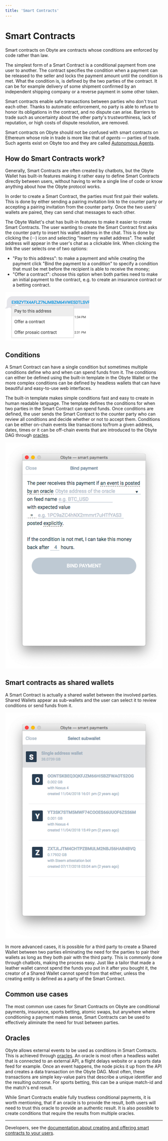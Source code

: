 ```yaml
---
title: 'Smart Contracts'
---
```


# Smart Contracts
Smart contracts on Obyte are contracts whose conditions are enforced by code rather than law.

The simplest form of a Smart Contract is a conditional payment from one user to another. The contract specifies the condition when a payment can be released to the seller and locks the payment amount until the condition is met. What the condition is, is defined by the two parties of the contract. It can be for example delivery of some shipment confirmed by an independent shipping company or a reverse payment in some other token.

Smart contracts enable safe transactions between parties who don't trust each other. Thanks to automatic enforcement, no party is able to refuse to honor its obligations in the contract, and no dispute can arise. Barriers to trade such as uncertainty about the other party's trustworthiness, lack of reputation, or high costs of dispute resolution, are removed.

Smart contracts on Obyte should not be confused with smart contracts on Ethereum whose role in trade is more like that of _agents_ &mdash; parties of trade. Such agents exist on Obyte too and they are called [Autonomous Agents](/platform/autonomous-agents).

## How do Smart Contracts work?
Generally, Smart Contracts are often created by chatbots, but the Obyte Wallet has built-in features making it rather easy to define Smart Contracts directly between users, without having to write a single line of code or know anything about how the Obyte protocol works. 

In order to create a Smart Contract, the parties must first pair their wallets. This is done by either sending a pairing invitation link to the counter party or accepting a pairing invitation from the counter party. Once the two users' wallets are paired, they can send chat messages to each other. 

The Obyte Wallet's chat has built-in features to make it easier to create Smart Contracts. The user wanting to create the Smart Contract first asks the counter party to insert his wallet address in the chat. This is done by clicking the (···) icon and selecting "Insert my wallet address". The wallet address will appear in the user's chat as a clickable link. When clicking the link the user selects one of two options: 
* "Pay to this address": to make a payment and while creating the payment click "Bind the payment to a condition" to specify a condition that must be met before the recipient is able to receive the money;
* "Offer a contract": choose this option when both parties need to make an initial payment to the contract, e.g. to create an insurance contract or a betting contract.

![](address-click-popup.png)

## Conditions
A Smart Contract can have a single condition but sometimes multiple conditions define who and when can spend funds from it. The conditions can either be defined using the built-in template in the Obyte Wallet or the more complex conditions can be defined by headless wallets that can have beautiful and easy-to-use web interfaces. 

The built-in template makes simple conditions fast and easy to create in human readable language. The template defines the conditions for when two parties in the Smart Contract can spend funds. Once conditions are defined, the user sends the Smart Contract to the counter party who can review all conditions and decide whether or not to accept them. Conditions can be either on-chain events like transactions to/from a given address, dates, times or it can be off-chain events that are introduced to the Obyte DAG through [oracles](/platform/oracles).

![](bind-payment-form.png)

## Smart contracts as shared wallets
A Smart Contract is actually a shared wallet between the involved parties. Shared Wallets appear as sub-wallets and the user can select it to review conditions or send funds from it.

![](select-subwallet.png)

In more advanced cases, it is possible for a third party to create a Shared Wallet between two parties eliminating the need for the parties to pair their wallets as long as they both pair with the third party. This is commonly done through chatbots, making the process easy. Just like a tailor that made a leather wallet cannot spend the funds you put in it after you bought it, the creator of a Shared Wallet cannot spend from that either, unless the creating entity is defined as a party of the Smart Contract.

## Common use cases
The most common use cases for Smart Contracts on Obyte are conditional payments, insurance, sports betting, atomic swaps, but anywhere where conditioning a payment makes sense, Smart Contracts can be used to effectively aliminate the need for trust between parties.

## Oracles
Obyte allows external events to be used as conditions in Smart Contracts. This is achieved through [oracles](/platform/oracles). An oracle is most often a headless wallet that is connected to an external API, a flight delays website or a sports data feed for example. Once an event happens, the node picks it up from the API and creates a data transaction on the Obyte DAG. Most often, these transactions are simple key-value pairs that describe a unique identifier and the resulting outcome. For sports betting, this can be a unique match-id and the match's end result. 

While Smart Contracts enable fully trustless conditional payments, it is worth mentioning, that if an oracle is to provide the result, both users will need to trust this oracle to provide an authentic result. It is also possible to create conditions that require the results from multiple oracles.

---
Developers, see the [documentation about creating and offering smart contracts to your users](https://developer.obyte.org/contracts/smart-contracts).